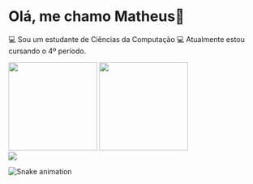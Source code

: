 <!--
**matheusa1/matheusa1** is a ✨ _special_ ✨ repository because its `README.md` (this file) appears on your GitHub profile.

Here are some ideas to get you started:

- 🔭 I’m currently working on ...
- 🌱 I’m currently learning ...
- 👯 I’m looking to collaborate on ...
- 🤔 I’m looking for help with ...
- 💬 Ask me about ...
- 📫 How to reach me: ...
- 😄 Pronouns: ...
- ⚡ Fun fact: ...
-->

# Olá, me chamo Matheus:wave:

:computer: Sou um estudante de Ciências da Computação :computer:
Atualmente estou cursando o 4º período.

<div>
  <img height="175em" src="https://github-readme-stats.vercel.app/api?username=matheusa1&show_icons=true&theme=outrun"/>
  <img height="175cm"  src="https://github-readme-stats.vercel.app/api/top-langs/?username=matheusa1&layout=compact&theme=outrun&langs_count=10"/>
</div>

<div>
  
  <div>
  <a href="https://www.linkedin.com/in/matheus-andrade-a8a6b6233/" target="_blank"><img src="https://img.shields.io/badge/-LinkedIn-%230077B5?style=for-the-badge&logo=linkedin&logoColor=white" target="_blank"></a>

  </div>
  
</div>

![Snake animation](https://github.com/matheusa1/matheusa1/blob/output/github-contribution-grid-snake.svg)
